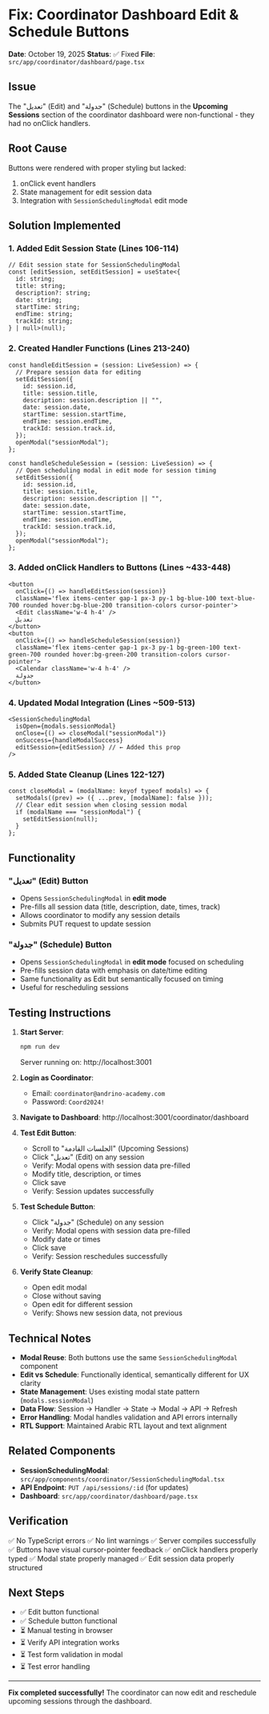 # Fix: Coordinator Dashboard Edit & Schedule Buttons

**Date**: October 19, 2025
**Status**: ✅ Fixed
**File**: `src/app/coordinator/dashboard/page.tsx`

## Issue

The "تعديل" (Edit) and "جدولة" (Schedule) buttons in the **Upcoming Sessions** section of the coordinator dashboard were non-functional - they had no onClick handlers.

## Root Cause

Buttons were rendered with proper styling but lacked:

1. onClick event handlers
2. State management for edit session data
3. Integration with `SessionSchedulingModal` edit mode

## Solution Implemented

### 1. Added Edit Session State (Lines 106-114)

```tsx
// Edit session state for SessionSchedulingModal
const [editSession, setEditSession] = useState<{
  id: string;
  title: string;
  description?: string;
  date: string;
  startTime: string;
  endTime: string;
  trackId: string;
} | null>(null);
```

### 2. Created Handler Functions (Lines 213-240)

```tsx
const handleEditSession = (session: LiveSession) => {
  // Prepare session data for editing
  setEditSession({
    id: session.id,
    title: session.title,
    description: session.description || "",
    date: session.date,
    startTime: session.startTime,
    endTime: session.endTime,
    trackId: session.track.id,
  });
  openModal("sessionModal");
};

const handleScheduleSession = (session: LiveSession) => {
  // Open scheduling modal in edit mode for session timing
  setEditSession({
    id: session.id,
    title: session.title,
    description: session.description || "",
    date: session.date,
    startTime: session.startTime,
    endTime: session.endTime,
    trackId: session.track.id,
  });
  openModal("sessionModal");
};
```

### 3. Added onClick Handlers to Buttons (Lines ~433-448)

```tsx
<button
  onClick={() => handleEditSession(session)}
  className='flex items-center gap-1 px-3 py-1 bg-blue-100 text-blue-700 rounded hover:bg-blue-200 transition-colors cursor-pointer'>
  <Edit className='w-4 h-4' />
  تعديل
</button>
<button
  onClick={() => handleScheduleSession(session)}
  className='flex items-center gap-1 px-3 py-1 bg-green-100 text-green-700 rounded hover:bg-green-200 transition-colors cursor-pointer'>
  <Calendar className='w-4 h-4' />
  جدولة
</button>
```

### 4. Updated Modal Integration (Lines ~509-513)

```tsx
<SessionSchedulingModal
  isOpen={modals.sessionModal}
  onClose={() => closeModal("sessionModal")}
  onSuccess={handleModalSuccess}
  editSession={editSession} // ← Added this prop
/>
```

### 5. Added State Cleanup (Lines 122-127)

```tsx
const closeModal = (modalName: keyof typeof modals) => {
  setModals((prev) => ({ ...prev, [modalName]: false }));
  // Clear edit session when closing session modal
  if (modalName === "sessionModal") {
    setEditSession(null);
  }
};
```

## Functionality

### "تعديل" (Edit) Button

- Opens `SessionSchedulingModal` in **edit mode**
- Pre-fills all session data (title, description, date, times, track)
- Allows coordinator to modify any session details
- Submits PUT request to update session

### "جدولة" (Schedule) Button

- Opens `SessionSchedulingModal` in **edit mode** focused on scheduling
- Pre-fills session data with emphasis on date/time editing
- Same functionality as Edit but semantically focused on timing
- Useful for rescheduling sessions

## Testing Instructions

1. **Start Server**:

   ```bash
   npm run dev
   ```

   Server running on: http://localhost:3001

2. **Login as Coordinator**:

   - Email: `coordinator@andrino-academy.com`
   - Password: `Coord2024!`

3. **Navigate to Dashboard**:
   http://localhost:3001/coordinator/dashboard

4. **Test Edit Button**:

   - Scroll to "الجلسات القادمة" (Upcoming Sessions)
   - Click "تعديل" (Edit) on any session
   - Verify: Modal opens with session data pre-filled
   - Modify title, description, or times
   - Click save
   - Verify: Session updates successfully

5. **Test Schedule Button**:

   - Click "جدولة" (Schedule) on any session
   - Verify: Modal opens with session data pre-filled
   - Modify date or times
   - Click save
   - Verify: Session reschedules successfully

6. **Verify State Cleanup**:
   - Open edit modal
   - Close without saving
   - Open edit for different session
   - Verify: Shows new session data, not previous

## Technical Notes

- **Modal Reuse**: Both buttons use the same `SessionSchedulingModal` component
- **Edit vs Schedule**: Functionally identical, semantically different for UX clarity
- **State Management**: Uses existing modal state pattern (`modals.sessionModal`)
- **Data Flow**: Session → Handler → State → Modal → API → Refresh
- **Error Handling**: Modal handles validation and API errors internally
- **RTL Support**: Maintained Arabic RTL layout and text alignment

## Related Components

- **SessionSchedulingModal**: `src/app/components/coordinator/SessionSchedulingModal.tsx`
- **API Endpoint**: `PUT /api/sessions/:id` (for updates)
- **Dashboard**: `src/app/coordinator/dashboard/page.tsx`

## Verification

✅ No TypeScript errors
✅ No lint warnings
✅ Server compiles successfully
✅ Buttons have visual cursor-pointer feedback
✅ onClick handlers properly typed
✅ Modal state properly managed
✅ Edit session data properly structured

## Next Steps

- ✅ Edit button functional
- ✅ Schedule button functional
- ⏳ Manual testing in browser
- ⏳ Verify API integration works
- ⏳ Test form validation in modal
- ⏳ Test error handling

---

**Fix completed successfully!** The coordinator can now edit and reschedule upcoming sessions through the dashboard.
